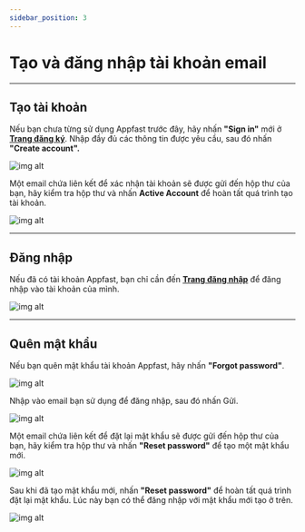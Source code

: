 ```yaml
---
sidebar_position: 3
---
```


# Tạo và đăng nhập tài khoản email

---

## Tạo tài khoản

Nếu bạn chưa từng sử dụng Appfast trước đây, hãy nhấn **"Sign in"** mới ở **[Trang đăng ký](https://studio.appfast.io/AppfastSignUp-Appfast)**. Nhập đầy đủ các thông tin được yêu cầu, sau đó nhấn **"Create account".**

![img alt](/img/start/sign-in/200507-dang-nhap-vao-appfast-07.jpeg)

Một email chứa liên kết để xác nhận tài khoản sẽ được gửi đến hộp thư của bạn, hãy kiểm tra hộp thư và nhấn **Active Account** để hoàn tất quá trình tạo tài khoản.

![img alt](/img/start/sign-in/200507-dang-nhap-vao-appfast-02.jpeg)

---

## Đăng nhập

Nếu đã có tài khoản Appfast, bạn chỉ cần đến **[Trang đăng nhập](https://studio.appfast.io/SignAppfast)** để đăng nhập vào tài khoản của mình.

![img alt](/img/start/sign-in/200507-dang-nhap-vao-appfast-01.jpeg)

---
## Quên mật khẩu
Nếu bạn quên mật khẩu tài khoản Appfast, hãy nhấn **"Forgot password"**.

![img alt](/img/start/sign-in/200507-dang-nhap-vao-appfast-03.jpeg)

Nhập vào email bạn sử dụng để đăng nhập, sau đó nhấn Gửi.

![img alt](/img/start/sign-in/200507-dang-nhap-vao-appfast-04.jpeg)

Một email chứa liên kết để đặt lại mật khẩu sẽ được gửi đến hộp thư của bạn, hãy kiểm tra hộp thư và nhấn **"Reset password"** để tạo một mật khẩu mới.

![img alt](/img/start/sign-in/200507-dang-nhap-vao-appfast-05.jpeg)

Sau khi đã tạo mật khẩu mới, nhấn **"Reset password"** để hoàn tất quá trình đặt lại mật khẩu. Lúc này bạn có thể đăng nhập với mật khẩu mới tạo ở trên.

![img alt](/img/start/sign-in/200507-dang-nhap-vao-appfast-06.jpeg)
